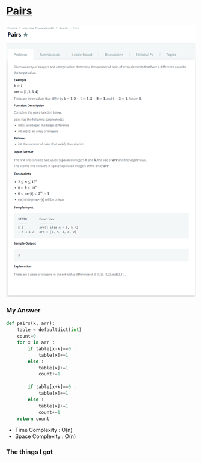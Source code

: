 # [Pairs](https://www.hackerrank.com/challenges/pairs/problem)

![image](Problem.png)



### My Answer

```python
def pairs(k, arr):
    table = defaultdict(int)
    count=0
    for x in arr : 
        if table[x-k]==0 : 
            table[x]+=1
        else : 
            table[x]+=1
            count+=1
            
        if table[x+k]==0 : 
            table[x]+=1
        else : 
            table[x]+=1
            count+=1
    return count
```

* Time Complexity : O(n)
* Space Complexity : O(n)



### The things I got
